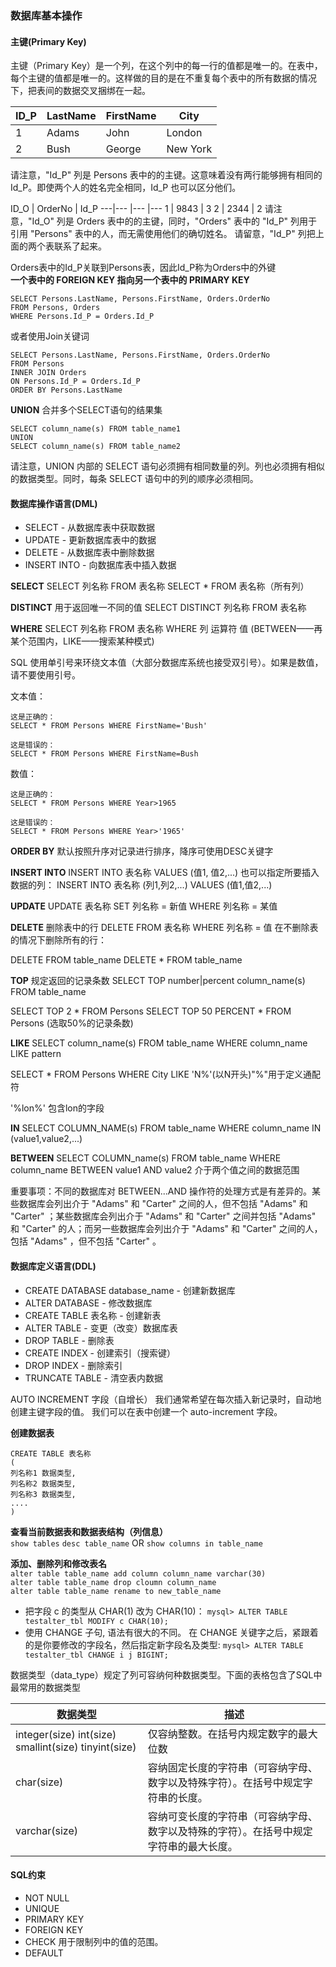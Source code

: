### 数据库基本操作

#### 主键(Primary Key)
主键（Primary Key）是一个列，在这个列中的每一行的值都是唯一的。在表中，每个主键的值都是唯一的。这样做的目的是在不重复每个表中的所有数据的情况下，把表间的数据交叉捆绑在一起。

ID_P | LastName | FirstName | City
---|--- |--- |---
1 | Adams | John | London
2 | Bush | George | New York
请注意，"Id_P" 列是 Persons 表中的的主键。这意味着没有两行能够拥有相同的 Id_P。即使两个人的姓名完全相同，Id_P 也可以区分他们。

ID_O | OrderNo | Id_P
---|--- |--- |---
1 | 9843 | 3
2 | 2344 | 2
请注意，"Id_O" 列是 Orders 表中的的主键，同时，"Orders" 表中的 "Id_P" 列用于引用 "Persons" 表中的人，而无需使用他们的确切姓名。
请留意，"Id_P" 列把上面的两个表联系了起来。

Orders表中的Id_P关联到Persons表，因此Id_P称为Orders中的外键  
**一个表中的 FOREIGN KEY 指向另一个表中的 PRIMARY KEY**

```
SELECT Persons.LastName, Persons.FirstName, Orders.OrderNo
FROM Persons, Orders
WHERE Persons.Id_P = Orders.Id_P 
```
或者使用Join关键词
```
SELECT Persons.LastName, Persons.FirstName, Orders.OrderNo
FROM Persons
INNER JOIN Orders
ON Persons.Id_P = Orders.Id_P
ORDER BY Persons.LastName
```

**UNION** 合并多个SELECT语句的结果集
```
SELECT column_name(s) FROM table_name1
UNION
SELECT column_name(s) FROM table_name2
```
请注意，UNION 内部的 SELECT 语句必须拥有相同数量的列。列也必须拥有相似的数据类型。同时，每条 SELECT 语句中的列的顺序必须相同。
#### 数据库操作语言(DML)

- SELECT - 从数据库表中获取数据
- UPDATE - 更新数据库表中的数据
- DELETE - 从数据库表中删除数据
- INSERT INTO - 向数据库表中插入数据


**SELECT**
SELECT 列名称 FROM 表名称
SELECT * FROM 表名称（所有列）

**DISTINCT** 用于返回唯一不同的值
SELECT DISTINCT 列名称 FROM 表名称

**WHERE** 
SELECT 列名称 FROM 表名称 WHERE 列 运算符 值
(BETWEEN——再某个范围内，LIKE——搜索某种模式)

SQL 使用单引号来环绕文本值（大部分数据库系统也接受双引号）。如果是数值，请不要使用引号。

文本值：
```
这是正确的：
SELECT * FROM Persons WHERE FirstName='Bush'

这是错误的：
SELECT * FROM Persons WHERE FirstName=Bush
```
数值：
```
这是正确的：
SELECT * FROM Persons WHERE Year>1965

这是错误的：
SELECT * FROM Persons WHERE Year>'1965'
```
**ORDER BY** 默认按照升序对记录进行排序，降序可使用DESC关键字

**INSERT INTO**
INSERT INTO 表名称 VALUES (值1, 值2,...)
也可以指定所要插入数据的列：
INSERT INTO 表名称 (列1,列2,...) VALUES (值1,值2,...)

**UPDATE**
UPDATE 表名称 SET 列名称 = 新值 WHERE 列名称 = 某值

**DELETE** 删除表中的行
DELETE FROM 表名称 WHERE 列名称 = 值
在不删除表的情况下删除所有的行：

DELETE FROM table_name
DELETE * FROM table_name

**TOP** 规定返回的记录条数
SELECT TOP number|percent column_name(s) FROM table_name

SELECT TOP 2 * FROM Persons
SELECT TOP 50 PERCENT * FROM Persons (选取50%的记录条数)

**LIKE**
SELECT column_name(s) FROM table_name WHERE column_name LIKE pattern

SELECT * FROM Persons WHERE City LIKE 'N%'(以N开头)"%"用于定义通配符

'%lon%' 包含lon的字段

**IN**
SELECT COLUMN_NAME(s) FROM table_name WHERE column_name IN (value1,value2,...)

**BETWEEN**
SELECT COLUMN_name(s) FROM table_name WHERE column_name BETWEEN value1 AND value2 介于两个值之间的数据范围

重要事项：不同的数据库对 BETWEEN...AND 操作符的处理方式是有差异的。某些数据库会列出介于 "Adams" 和 "Carter" 之间的人，但不包括 "Adams" 和 "Carter" ；某些数据库会列出介于 "Adams" 和 "Carter" 之间并包括 "Adams" 和 "Carter" 的人；而另一些数据库会列出介于 "Adams" 和 "Carter" 之间的人，包括 "Adams" ，但不包括 "Carter" 。

#### 数据库定义语言(DDL)

- CREATE DATABASE database_name - 创建新数据库
- ALTER DATABASE - 修改数据库
- CREATE TABLE 表名称 - 创建新表
- ALTER TABLE - 变更（改变）数据库表
- DROP TABLE - 删除表
- CREATE INDEX - 创建索引（搜索键）
- DROP INDEX - 删除索引
- TRUNCATE TABLE - 清空表内数据

AUTO INCREMENT 字段（自增长）
我们通常希望在每次插入新记录时，自动地创建主键字段的值。
我们可以在表中创建一个 auto-increment 字段。

**创建数据表**
```
CREATE TABLE 表名称
(
列名称1 数据类型,
列名称2 数据类型,
列名称3 数据类型,
....
)
```
**查看当前数据表和数据表结构（列信息）**  
`show tables` `desc table_name` OR `show columns in table_name`

**添加、删除列和修改表名**  
`alter table table_name add column column_name varchar(30)`  
`alter table table_name drop cloumn column_name`  
`alter table table_name rename to new_table_name`

- 把字段 c 的类型从 CHAR(1) 改为 CHAR(10)：
`mysql> ALTER TABLE testalter_tbl MODIFY c CHAR(10);`
- 使用 CHANGE 子句, 语法有很大的不同。 在 CHANGE 关键字之后，紧跟着的是你要修改的字段名，然后指定新字段名及类型:
`mysql> ALTER TABLE testalter_tbl CHANGE i j BIGINT;`

数据类型（data_type）规定了列可容纳何种数据类型。下面的表格包含了SQL中最常用的数据类型

数据类型 | 描述
---|---
integer(size) int(size) smallint(size) tinyint(size) | 仅容纳整数。在括号内规定数字的最大位数
char(size) | 容纳固定长度的字符串（可容纳字母、数字以及特殊字符）。在括号中规定字符串的长度。
varchar(size) | 容纳可变长度的字符串（可容纳字母、数字以及特殊的字符）。在括号中规定字符串的最大长度。

#### SQL约束
- NOT NULL
- UNIQUE
- PRIMARY KEY
- FOREIGN KEY
- CHECK 用于限制列中的值的范围。
- DEFAULT